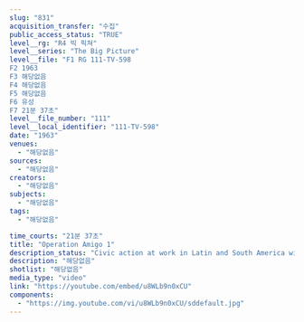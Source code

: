 ```yaml
---
slug: "831"
acquisition_transfer: "수집"
public_access_status: "TRUE"
level__rg: "R4 빅 픽쳐"
level__series: "The Big Picture"
level__file: "F1 RG 111-TV-598
F2 1963
F3 해당없음
F4 해당없음
F5 해당없음
F6 유성
F7 21분 37초"
level__file_number: "111"
level__local_identifier: "111-TV-598"
date: "1963"
venues: 
  - "해당없음"
sources: 
  - "해당없음"
creators: 
  - "해당없음"
subjects: 
  - "해당없음"
tags: 
  - "해당없음"

time_courts: "21분 37초"
title: "Operation Amigo 1"
description_status: "Civic action at work in Latin and South America with assistance offered by members of the U.S. Army. Road-building, medical help and education for the masses are demonstrated as they happend."
description: "해당없음"
shotlist: "해당없음"
media_type: "video"
link: "https://youtube.com/embed/u8WLb9n0xCU"
components: 
  - "https://img.youtube.com/vi/u8WLb9n0xCU/sddefault.jpg"
---
```

